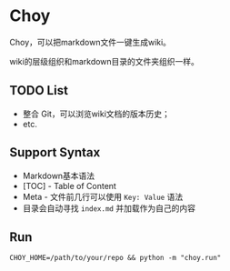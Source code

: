 Choy
====
Choy，可以把markdown文件一键生成wiki。

wiki的层级组织和markdown目录的文件夹组织一样。


TODO List
----
* 整合 Git，可以浏览wiki文档的版本历史；
* etc.

Support Syntax
----

* Markdown基本语法
* [TOC] - Table of Content
* Meta - 文件前几行可以使用 `Key: Value` 语法
* 目录会自动寻找 `index.md` 并加载作为自己的内容

Run
----

    CHOY_HOME=/path/to/your/repo && python -m "choy.run"
